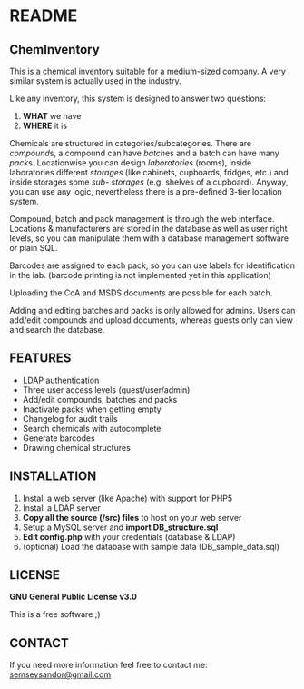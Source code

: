 # README

## ChemInventory

This is a chemical inventory suitable for a medium-sized company.
A very similar system is actually used in the industry.

Like any inventory, this system is designed to answer two questions:
1. **WHAT** we have
2. **WHERE** it is

Chemicals are structured in categories/subcategories. There are *compound*s,
a compound can have *batch*es and a batch can have many *pack*s.
Locationwise you can design *laboratories* (rooms), inside laboratories different
*storages* (like cabinets, cupboards, fridges, etc.) and inside storages some *sub-
storages* (e.g. shelves of a cupboard). Anyway, you can use any logic, nevertheless
there is a pre-defined 3-tier location system.

Compound, batch and pack management is through the web interface.
Locations & manufacturers are stored in the database as well as user right levels,
so you can manipulate them with a database management software or plain SQL.

Barcodes are assigned to each pack, so you can use labels for identification
in the lab. (barcode printing is not implemented yet in this application)

Uploading the CoA and MSDS documents are possible for each batch.

Adding and editing batches and packs is only allowed for admins.
Users can add/edit compounds and upload documents, whereas guests only can view
and search the database.

## FEATURES

* LDAP authentication
* Three user access levels (guest/user/admin)
* Add/edit compounds, batches and packs
* Inactivate packs when getting empty
* Changelog for audit trails
* Search chemicals with autocomplete
* Generate barcodes
* Drawing chemical structures

## INSTALLATION

1. Install a web server (like Apache) with support for PHP5
2. Install a LDAP server
3. **Copy all the source (/src) files** to host on your web server
4. Setup a MySQL server and **import DB_structure.sql**
5. **Edit config.php** with your credentials (database & LDAP)
6. (optional) Load the database with sample data (DB_sample_data.sql)

## LICENSE

**GNU General Public License v3.0**

This is a free software ;)

## CONTACT

If you need more information feel free to contact me:
semseysandor@gmail.com
